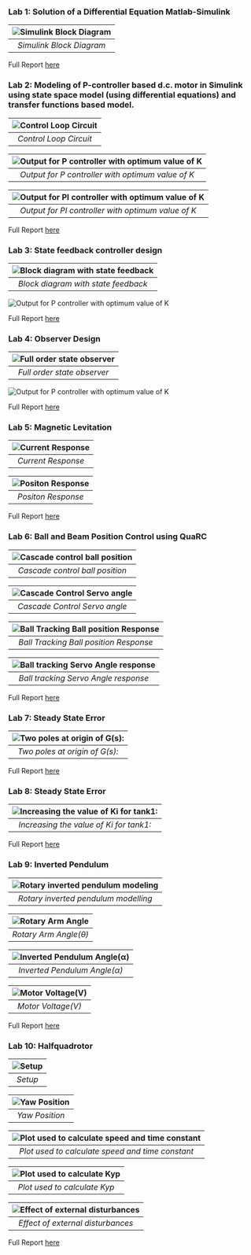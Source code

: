 ### Lab 1: Solution of a Differential Equation Matlab-Simulink

| ![Simulink Block Diagram](https://github.com/adarshpalaskar1/Control-Systems/blob/main/Lab1/diff_eqn.png) |
|:--:| 
| *Simulink Block Diagram* |

Full Report [here](https://github.com/adarshpalaskar1/Control-Systems/blob/main/Lab1/Control_Systems_Lab1.pdf)

### Lab 2: Modeling of P-controller based d.c. motor in Simulink using state space model (using differential equations) and transfer functions based model.

| ![Control Loop Circuit](https://github.com/adarshpalaskar1/Control-Systems/blob/main/Lab2/m2_cir.png) |
|:--:| 
| *Control Loop Circuit* |

| ![Output for P controller with optimum value of K](https://github.com/adarshpalaskar1/Control-Systems/blob/main/Lab2/m2_dia1.png) |
|:--:| 
| *Output for P controller with optimum value of K* |

| ![Output for PI controller with optimum value of K](https://github.com/adarshpalaskar1/Control-Systems/blob/main/Lab2/m2_dia2.png) |
|:--:| 
| *Output for PI controller with optimum value of K* |

Full Report [here](https://github.com/adarshpalaskar1/Control-Systems/blob/main/Lab2/Control_Systems_Lab2.pdf)



### Lab 3: State feedback controller design

| ![Block diagram with state feedback](https://github.com/adarshpalaskar1/Control-Systems/blob/main/Lab3/block_dia.jpg) |
|:--:| 
| *Block diagram with state feedback* |

![Output for P controller with optimum value of K](https://github.com/adarshpalaskar1/Control-Systems/blob/main/Lab3/matlab_output.jpg)

Full Report [here](https://github.com/adarshpalaskar1/Control-Systems/blob/main/Lab3/B20EE087_Control_Systems_Lab3.pdf)

### Lab 4: Observer Design

| ![Full order state observer](https://github.com/adarshpalaskar1/Control-Systems/blob/main/Lab4/ob_design.jpg) |
|:--:| 
| *Full order state observer* |

![Output for P controller with optimum value of K](https://github.com/adarshpalaskar1/Control-Systems/blob/main/Lab4/output.jpg)

Full Report [here](https://github.com/adarshpalaskar1/Control-Systems/blob/main/Lab4/B20EE087_Control_Systems_Lab4.pdf)



### Lab 5: Magnetic Levitation

| ![Current Response](https://github.com/adarshpalaskar1/Control-Systems/blob/main/Lab5/ic.png) |
|:--:| 
| *Current Response* |

| ![Positon Response](https://github.com/adarshpalaskar1/Control-Systems/blob/main/Lab5/xb.png) |
|:--:| 
| *Positon Response* |

Full Report [here](https://github.com/adarshpalaskar1/Control-Systems/blob/main/Lab5/B20EE087_Lab5.pdf)


### Lab 6: Ball and Beam Position Control using QuaRC

| ![Cascade control ball position](https://github.com/adarshpalaskar1/Control-Systems/blob/main/Lab6/sq_p.jpg) |
|:--:| 
| *Cascade control ball position* |

| ![Cascade Control Servo angle](https://github.com/adarshpalaskar1/Control-Systems/blob/main/Lab6/sq_a.jpg) |
|:--:| 
| *Cascade Control Servo angle* |

| ![Ball Tracking Ball position Response](https://github.com/adarshpalaskar1/Control-Systems/blob/main/Lab6/bt_p.jpg) |
|:--:| 
| *Ball Tracking Ball position Response* |

| ![Ball tracking Servo Angle response](https://github.com/adarshpalaskar1/Control-Systems/blob/main/Lab6/bt_s.jpg) |
|:--:| 
| *Ball tracking Servo Angle response* |

Full Report [here](https://github.com/adarshpalaskar1/Control-Systems/blob/main/Lab6/B20EE087_Control_Systems_Lab6.pdf)


### Lab 7: Steady State Error

| ![Two poles at origin of G(s):](https://github.com/adarshpalaskar1/Control-Systems/blob/main/Lab7/G3_1_800.jpg) |
|:--:| 
| *Two poles at origin of G(s):* |

Full Report [here](https://github.com/adarshpalaskar1/Control-Systems/blob/main/Lab7/B20EE087_Control_Systems_Lab7.pdf)


### Lab 8: Steady State Error

| ![Increasing the value of Ki for tank1:](https://github.com/adarshpalaskar1/Control-Systems/blob/main/Lab8/image.png) |
|:--:| 
| *Increasing the value of Ki for tank1:* |

Full Report [here](https://github.com/adarshpalaskar1/Control-Systems/blob/main/Lab8/B20EE087_Lab8.pdf)


### Lab 9: Inverted Pendulum

| ![Rotary inverted pendulum modeling](https://github.com/adarshpalaskar1/Control-Systems/blob/main/Lab9/d.jpg) |
|:--:| 
| *Rotary inverted pendulum modelling* |

| ![Rotary Arm Angle](https://github.com/adarshpalaskar1/Control-Systems/blob/main/Lab9/theta_1.png) |
|:--:| 
| *Rotary Arm Angle(θ)* |

| ![Inverted Pendulum Angle(α)](https://github.com/adarshpalaskar1/Control-Systems/blob/main/Lab9/alpha_1.png) |
|:--:| 
| *Inverted Pendulum Angle(α)* |

| ![Motor Voltage(V)](https://github.com/adarshpalaskar1/Control-Systems/blob/main/Lab9/V_1.png) |
|:--:| 
| *Motor Voltage(V)* |


Full Report [here](https://github.com/adarshpalaskar1/Control-Systems/blob/main/Lab9/B20EE087_Lab9.pdf)



### Lab 10: Halfquadrotor

| ![Setup](https://github.com/adarshpalaskar1/Control-Systems/blob/main/Lab10/setup.jpg) |
|:--:| 
| *Setup* |

| ![Yaw Position](https://github.com/adarshpalaskar1/Control-Systems/blob/main/Lab10/yap-position-physical-system.jpg) |
|:--:| 
| *Yaw Position* |

| ![Plot used to calculate speed and time constant](https://github.com/adarshpalaskar1/Control-Systems/blob/main/Lab10/yaw-speed-input-impulse-to-find-tau.jpg) |
|:--:| 
| *Plot used to calculate speed and time constant* |

| ![Plot used to calculate Kyp](https://github.com/adarshpalaskar1/Control-Systems/blob/main/Lab10/finding-delta-omega-by-delta-t-to-find-Kyp.jpg) |
|:--:| 
| *Plot used to calculate Kyp* |

| ![Effect of external disturbances](https://github.com/adarshpalaskar1/Control-Systems/blob/main/Lab10/disturbances.jpg) |
|:--:| 
| *Effect of external disturbances* |

Full Report [here](https://github.com/adarshpalaskar1/Control-Systems/blob/main/Lab10/B20EE087_Lab10.pdf)

